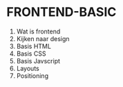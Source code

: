 # FRONTEND-BASIC

1. Wat is frontend
2. Kijken naar design
3. Basis HTML
4. Basis CSS
5. Basis Javscript
6. Layouts
7. Positioning
